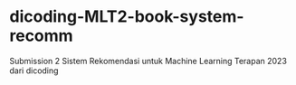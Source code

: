 # dicoding-MLT2-book-system-recomm
Submission 2 Sistem Rekomendasi untuk Machine Learning Terapan 2023 dari dicoding
